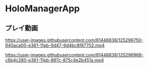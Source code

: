 # HoloManagerApp

## プレイ動画



https://user-images.githubusercontent.com/81448838/125296750-940aca00-e361-11eb-9d47-9d4bc8f87702.mp4



https://user-images.githubusercontent.com/81448838/125296968-c6b4c280-e361-11eb-897c-875c4e2b451a.mp4

